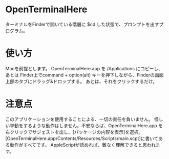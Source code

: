 # OpenTerminalHere
ターミナルをFinderで開いている階層に $cd した状態で、プロンプトを出すプログラム。

# 使い方
Macを前提とします。
OpenTerminalHere.app を /Applications にコピーし、あとは Finder上でcommand + option(alt) キーを押下しながら、Finderの画面上部のタブにドラッグ&ドロップする。
あとは、それをクリックするだけ。

# 注意点
このアプリケーションを使用することによる、一切の責任を負いません。
怪しい挙動をするような動作はしません。不安ならば、OpenTerminalHere.app を右クリックでサジェストを出し、[パッケージの内容を表示]を選択。
[OpenTerminalHere.app/Contents/Resources/Scripts/main.scpt]に書いてある動作がすべてです。
AppleScriptが読めれば、難なく理解できると思われます。